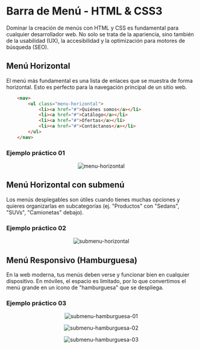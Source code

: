 # Barra de Menú - HTML & CSS3

Dominar la creación de menús con HTML y CSS es fundamental para cualquier desarrollador web. No solo se trata de la apariencia, sino también de la usabilidad (UX), la accesibilidad y la optimización para motores de búsqueda (SEO).

## Menú Horizontal

El menú más fundamental es una lista de enlaces que se muestra de forma horizontal. Esto es perfecto para la navegación principal de un sitio web.

```html
    <nav>
        <ul class="menu-horizontal">
            <li><a href="#">Quiénes somos</a></li>
            <li><a href="#">Catálogo</a></li>
            <li><a href="#">Ofertas</a></li>
            <li><a href="#">Contáctanos</a></li>
        </ul>
    </nav>
```
### Ejemplo práctico 01

<div align="center">  

![menu-horizontal](../06_session/resource/image/menu-one.png)  

</div>

## Menú Horizontal con submenú 

Los menús desplegables son útiles cuando tienes muchas opciones y quieres organizarlas en subcategorías (ej. "Productos" con "Sedans", "SUVs", "Camionetas" debajo).

### Ejemplo práctico 02

<div align="center">  

![submenu-horizontal](../06_session/resource/image/submenu-css.png)  

</div>

## Menú Responsivo (Hamburguesa)

En la web moderna, tus menús deben verse y funcionar bien en cualquier dispositivo. En móviles, el espacio es limitado, por lo que convertimos el menú grande en un ícono de "hamburguesa" que se despliega.  

### Ejemplo práctico 03

<div align="center">  

![submenu-hamburguesa-01](../06_session/resource/image/menu-hamburguesa-01.png)  

</div>

<div align="center">  

![submenu-hamburguesa-02](../06_session/resource/image/menu-hamburguesa-02.png)  

</div>

<div align="center">  

![submenu-hamburguesa-03](../06_session/resource/image/menu-hamburguesa-03.png)  

</div>